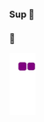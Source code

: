 ### Sup 👋

### :snake:

![snake gif](https://github.com/ShivamDureja/ShivamDureja/blob/output/github-contribution-grid-snake.gif)
